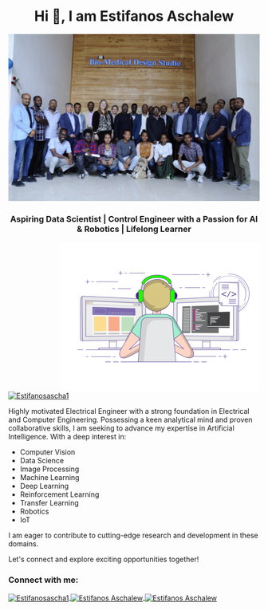 <h1 align="center">Hi 👋, I am Estifanos Aschalew</h1>

<div align="center">
  <img src="Rice_university_workshop_design_memory.jpg" alt="Workshop Design Memory">
</div>

<h3 align="center">Aspiring Data Scientist | Control Engineer with a Passion for AI & Robotics | Lifelong Learner</h3>

<img align="right" width="400" alt="Coding" src="https://raw.githubusercontent.com/devSouvik/devSouvik/master/gif3.gif">

<p align="left">
  <a href="https://x.com/Estifanosascha1" target="_blank">
    <img src="https://img.shields.io/twitter/follow/Estifanosascha1?logo=twitter&style=for-the-badge" alt="Estifanosascha1">
  </a>
</p>


<p>
  Highly motivated Electrical Engineer with a strong foundation in Electrical and Computer Engineering. Possessing a keen analytical mind and proven collaborative skills, I am seeking to advance my expertise in Artificial Intelligence. With a deep interest in:
</p>
<ul>
  <li>Computer Vision</li>
  <li>Data Science</li>
  <li>Image Processing</li>
  <li>Machine Learning</li>
  <li>Deep Learning</li>
  <li>Reinforcement Learning</li>
  <li>Transfer Learning</li>
  <li>Robotics</li>
  <li>IoT</li>
</ul>
<p>
  I am eager to contribute to cutting-edge research and development in these domains.
</p>


<p>Let's connect and explore exciting opportunities together!</p>

<h3 align="left">Connect with me:</h3>
<p align="left">
  <a href="https://twitter.com/Estifanosascha1" target="_blank">
    <img align="center" src="https://raw.githubusercontent.com/rahuldkjain/github-profile-readme-generator/master/src/images/icons/Social/twitter.svg" alt="Estifanosascha1" height="30" width="40">
  </a>
  <a href="https://www.linkedin.com/in/estifanos-aschalew/" target="_blank">
    <img align="center" src="https://raw.githubusercontent.com/rahuldkjain/github-profile-readme-generator/master/src/images/icons/Social/linked-in-alt.svg" alt="Estifanos Aschalew" height="30" width="40">
  </a>
  <a href="https://www.instagram.com/estifaschalew/" target="_blank">
    <img align="center" src="https://raw.githubusercontent.com/rahuldkjain/github-profile-readme-generator/master/src/images/icons/Social/instagram.svg" alt="Estifanos Aschalew" height="30" width="40">
  </a>
</p>

